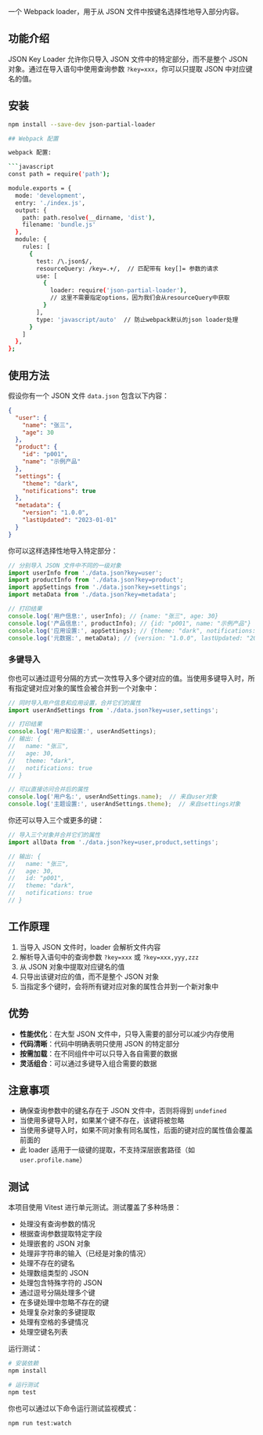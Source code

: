 一个 Webpack loader，用于从 JSON 文件中按键名选择性地导入部分内容。

## 功能介绍

JSON Key Loader 允许你只导入 JSON 文件中的特定部分，而不是整个 JSON 对象。通过在导入语句中使用查询参数 `?key=xxx`，你可以只提取 JSON 中对应键名的值。

## 安装

```bash
npm install --save-dev json-partial-loader

## Webpack 配置

webpack 配置:

```javascript
const path = require('path');

module.exports = {
  mode: 'development',
  entry: './index.js',
  output: {
    path: path.resolve(__dirname, 'dist'),
    filename: 'bundle.js'
  },
  module: {
    rules: [
      {
        test: /\.json$/,
        resourceQuery: /key=.+/,  // 匹配带有 key[]= 参数的请求
        use: [
          {
            loader: require('json-partial-loader'),
            // 这里不需要指定options，因为我们会从resourceQuery中获取
          }
        ],
        type: 'javascript/auto'  // 防止webpack默认的json loader处理
      }
    ]
  },
}; 
```

## 使用方法

假设你有一个 JSON 文件 `data.json` 包含以下内容：

```json
{
  "user": {
    "name": "张三",
    "age": 30
  },
  "product": {
    "id": "p001",
    "name": "示例产品"
  },
  "settings": {
    "theme": "dark",
    "notifications": true
  },
  "metadata": {
    "version": "1.0.0",
    "lastUpdated": "2023-01-01"
  }
}
```

你可以这样选择性地导入特定部分：

```javascript
// 分别导入 JSON 文件中不同的一级对象
import userInfo from './data.json?key=user';
import productInfo from './data.json?key=product';
import appSettings from './data.json?key=settings';
import metaData from './data.json?key=metadata';

// 打印结果
console.log('用户信息:', userInfo); // {name: "张三", age: 30}
console.log('产品信息:', productInfo); // {id: "p001", name: "示例产品"}
console.log('应用设置:', appSettings); // {theme: "dark", notifications: true}
console.log('元数据:', metaData); // {version: "1.0.0", lastUpdated: "2023-01-01"}
```

### 多键导入

你也可以通过逗号分隔的方式一次性导入多个键对应的值。当使用多键导入时，所有指定键对应对象的属性会被合并到一个对象中：

```javascript
// 同时导入用户信息和应用设置，合并它们的属性
import userAndSettings from './data.json?key=user,settings';

// 打印结果
console.log('用户和设置:', userAndSettings);
// 输出: {
//   name: "张三", 
//   age: 30,
//   theme: "dark", 
//   notifications: true
// }

// 可以直接访问合并后的属性
console.log('用户名:', userAndSettings.name);  // 来自user对象
console.log('主题设置:', userAndSettings.theme);  // 来自settings对象
```

你还可以导入三个或更多的键：

```javascript
// 导入三个对象并合并它们的属性
import allData from './data.json?key=user,product,settings';

// 输出: {
//   name: "张三", 
//   age: 30,
//   id: "p001", 
//   theme: "dark", 
//   notifications: true
// }
```

## 工作原理

1. 当导入 JSON 文件时，loader 会解析文件内容
2. 解析导入语句中的查询参数 `?key=xxx` 或 `?key=xxx,yyy,zzz`
3. 从 JSON 对象中提取对应键名的值
4. 只导出该键对应的值，而不是整个 JSON 对象
5. 当指定多个键时，会将所有键对应对象的属性合并到一个新对象中

## 优势

- **性能优化**：在大型 JSON 文件中，只导入需要的部分可以减少内存使用
- **代码清晰**：代码中明确表明只使用 JSON 的特定部分
- **按需加载**：在不同组件中可以只导入各自需要的数据
- **灵活组合**：可以通过多键导入组合需要的数据

## 注意事项

- 确保查询参数中的键名存在于 JSON 文件中，否则将得到 `undefined`
- 当使用多键导入时，如果某个键不存在，该键将被忽略
- 当使用多键导入时，如果不同对象有同名属性，后面的键对应的属性值会覆盖前面的
- 此 loader 适用于一级键的提取，不支持深层嵌套路径（如 `user.profile.name`）

## 测试

本项目使用 Vitest 进行单元测试。测试覆盖了多种场景：

- 处理没有查询参数的情况
- 根据查询参数提取特定字段
- 处理嵌套的 JSON 对象
- 处理非字符串的输入（已经是对象的情况）
- 处理不存在的键名
- 处理数组类型的 JSON
- 处理包含特殊字符的 JSON
- 通过逗号分隔处理多个键
- 在多键处理中忽略不存在的键
- 处理复杂对象的多键提取
- 处理有空格的多键情况
- 处理空键名列表

运行测试：

```bash
# 安装依赖
npm install

# 运行测试
npm test
```

你也可以通过以下命令运行测试监视模式：

```bash
npm run test:watch
```
